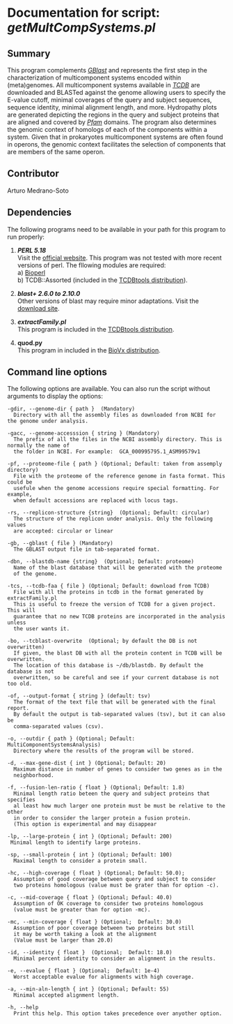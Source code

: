 # Documentation for script: _getMultCompSystems.pl_

## Summary
This program complements [_GBlast_]() and represents the first step in the characterization of multicomponent systems encoded within (meta)genomes. All multicomponent systems available in [_TCDB_](tcdb.org) are downloaded and BLASTed against the genome allowing users to specify the E-value cutoff, minimal coverages of the query and subject sequences, sequence identity, minimal alignment length, and more. Hydropathy plots are generated depicting the regions in the query and subject proteins that are aligned and covered by [_Pfam_](https://pfam.xfam.org/) domains. The program also determines the genomic context of homologs of each of the components within a system. Given that in prokaryotes multicomponent systems are often found in operons, the genomic context facilitates the selection of components that are members of the same operon.


## Contributor
Arturo Medrano-Soto


## Dependencies
The following programs need to be available in your path for this 
program to run properly:

1. **_PERL 5.18_**  
Visit the [official website](https://www.perl.org/). This program was not tested with more recent 
versions of perl. The fllowing modules are required:  
  a) [Bioperl](https://bioperl.org/)  
  b) TCDB::Assorted (included in the [TCDBtools distribution](https://github.com/SaierLaboratory/TCDBtools)).  

2. **_blast+ 2.6.0 to 2.10.0_**  
Other versions of blast may require minor adaptations. Visit the
[download site](https://blast.ncbi.nlm.nih.gov/Blast.cgi?PAGE_TYPE=BlastDocs&DOC_TYPE=Download). 

3. **_extractFamily.pl_**  
This program is included in the [TCDBtools distribution](https://github.com/SaierLaboratory/TCDBtools). 

4. **quod.py**  
This program in included in the [BioVx distribution](https://github.com/SaierLaboratory/BioVx). 



## Command line options
The following options are available. You can also run the 
script without arguments to display the options:

    -gdir, --genome-dir { path }  (Mandatory)
      Directory with all the assembly files as downloaded from NCBI for the genome under analysis.

    -gacc, --genome-accesssion { string } (Mandatory)
      The prefix of all the files in the NCBI assembly directory. This is normally the name of
      the folder in NCBI. For example:  GCA_000995795.1_ASM99579v1

    -pf, --proteome-file { path } (Optional; Default: taken from assemply directory)
      File with the proteome of the reference genome in fasta format. This could be
      usefule when the genome accessions require special formatting. For example, 
      when default accessions are replaced with locus tags.

    -rs, --replicon-structure {string}  (Optional; Default: circular)
      The structure of the replicon under analysis. Only the following values
      are accepted: circular or linear

    -gb, --gblast { file } (Mandatory)
      The GBLAST output file in tab-separated format.

    -dbn, --blastdb-name {string}  (Optional; Default: proteome)
      Name of the blast database that will be generated with the proteome
      of the genome.

    -tcs, --tcdb-faa { file } (Optional; Default: download from TCDB)
      File with all the proteins in tcdb in the format generated by extractFamily.pl
      This is useful to freeze the version of TCDB for a given project. This will
      guarantee that no new TCDB proteins are incorporated in the analysis unless
      the user wants it.

    -bo, --tcblast-overwrite  (Optional; by default the DB is not overwritten)
      If given, the blast DB with all the protein content in TCDB will be overwritten.
      The location of this database is ~/db/blastdb. By default the database is not
      overwritten, so be careful and see if your current database is not too old.

    -of, --output-format { string } (default: tsv)
      The format of the text file that will be generated with the final report.
      By default the output is tab-separated values (tsv), but it can also be
      comma-separated values (csv).

    -o, --outdir { path } (Optional; Default: MultiComponentSystemsAnalysis)
      Directory where the results of the program will be stored.

    -d, --max-gene-dist { int } (Optional; Default: 20)
      Maximum distance in number of genes to consider two genes as in the
      neighborhood.

    -f, --fusion-len-ratio { float } (Optional; Default: 1.8)
      Minimal length ratio beteen the query and subject proteins that specifies
      al least how much larger one protein must be must be relative to the other
      in order to consider the larger protein a fusion protein.
      (This option is experimental and may disappear

    -lp, --large-protein { int } (Optional; Default: 200)
     Minimal length to identify large proteins.

    -sp, --small-protein { int } (Optional; Default: 100)
      Maximal length to consider a protein small.

    -hc, --high-coverage { float } (Optional; Default: 50.0);
      Assumption of good coverage between query and subject to consider
      two proteins homologous (value must be grater than for option -c).

    -c, --mid-coverage { float } (Optional; Defaul: 40.0)
      Assumption of OK coverage to consider two proteins homologous
      (value must be greater than for option -mc).

    -mc, --min-coverage { float } (Optional;  Default: 30.0)
      Assumption of poor coverage between two proteins but still
      it may be worth taking a look at the alignment
      (Value must be larger than 20.0)

    -id, --identity { float }  (Optional;  Default: 18.0)
      Minimal percent identity to consider an alignment in the results.

    -e, --evalue { float } (Optional;  Default: 1e-4)
      Worst acceptable evalue for alignments with high coverage.

    -a, --min-aln-length { int } (Optional; Default: 55)
      Minimal accepted alignment length.

    -h, --help
      Print this help. This option takes precedence over anyother option.
